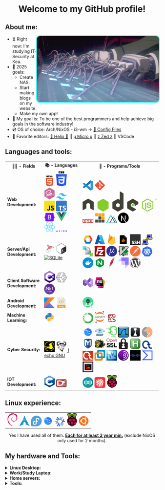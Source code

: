 <h1 align="center">Welcome to my GitHub profile!</h1>
<h2>About me:</h2>
<img style="max-width: 100%; display: inline-block; border-radius: 10px !important; box-shadow: 0 0 2px 2px cyan !important;" align="right" alt="GIF" src="pics/GITS-typing.gif" width="400"/>

- ⏳ Right now: I'm studying IT-Security at Kea.
- 📖 2025 goals:
  - Create NAS.
  - Start making blogs on my website.
  - Make my own app!
- 🚀 My goal is: To be one of the best programmers and help achieve big goals in the software industry!
- 💿 OS of choice: Arch/NixOS - i3-wm -> [🐧 Config Files](https://github.com/GlebOlsen/LinuxConfFiles)
- 📝 Favorite editors:
  [🧬 Helix 🧬](https://helix-editor.com/) || [µ Micro µ](https://micro-editor.github.io/) || [z Zed z](https://zed.dev/) || VSCode
  <br>

## Languages and tools:

<table>
  <tr>
    <th>👨‍💻 - Fields</th>
    <th>📚 - Languages</th>
    <th>💾 - Programs/Tools</th>
  </tr>
  <tr>
    <td><b>Web Development:</b></td>
    <td>
<a href="https://en.wikipedia.org/wiki/HTML5"><img src="icons/HTML5.svg" alt="HTML5" width="35"/></a>
<a href="https://en.wikipedia.org/wiki/CSS"><img src="icons/CSS.svg" alt="CSS" width="35"/></a>
<a href="https://sass-lang.com/"><img src="icons/sass.svg" alt="Sass" width="35"/></a>
<a href="https://tailwindcss.com"><img src="icons/tailwind.svg" alt="Tailwind CSS" width="35"/></a>
<a href="https://en.wikipedia.org/wiki/JavaScript"><img src="icons/js.svg" alt="JavaScript" width="35"/></a>
<a href="https://www.typescriptlang.org/"><img src="icons/ts.svg" alt="TypeScript" width="35"/></a>
<a href="https://getbootstrap.com/"><img src="icons/bootstrap.svg" alt="Bootstrap" width="35"/></a>
<a href="https://vuejs.org/"><img src="icons/Vue.svg" alt="Vue.js" width="35"/></a>
<a href="https://reactjs.org/"><img src="icons/react.svg" alt="React" width="35"/></a>
<a href="https://axios-http.com/"><img src="icons/axios.svg" alt="Axios" width="35"/></a>
    </td>
    <td>
<a href="https://code.visualstudio.com/"><img src="icons/vscode.svg" alt="VSCode" width="35"/></a>
<a href="https://git-scm.com/"><img src="icons/git.svg" alt="Git" width="35"/></a>
<a href="https://en.wikipedia.org/wiki/Node.js"><img src="icons/node.svg" alt="Node.js" z="35"/></a>
<a href="https://en.wikipedia.org/wiki/Npm_(software)"><img src="icons/npm.svg" alt="npm" width="35"/></a>
<a href="https://pnpm.io/"><img src="icons/pnpm.svg" alt="pnpm" width="35"/></a>
<a href="https://nuxtjs.org/"><img src="icons/nuxt.svg" alt="Nuxt.js" width="35"/></a>
<a href="https://nextjs.org/"><img src="icons/nextjs.svg" alt="Next.js" width="35"/></a>
    </td>
  </tr>	
  <tr>
    <td><b>Server/Api Development:</b></td>
    <td>
<a href="https://en.wikipedia.org/wiki/Microsoft_SQL_Server"><img src="icons/mssql.png" alt="MSSQL" width="35"/></a>
<a href="https://en.wikipedia.org/wiki/Bash_(Unix_shell)"><img src="icons/bash.svg" alt="Bash" width="35"/></a>
<a href="https://www.sqlite.org"><img src="icons/sqlite.svg" alt="SQLite" width="35"/></a>
    </td>
    <td> 
<a href="https://cloud.google.com/"><img src="icons/GCP.svg" alt="GCP" width="35"/></a>
<a href="https://azure.microsoft.com/en-us/"><img src="icons/azure.svg" alt="Azure" width="35"/></a>
<a href="https://firebase.google.com/"><img src="icons/firebase.svg" alt="Firebase" width="35"/></a>
<a href="https://linux.die.net/man/8/iptables"><img src="icons/iptables.svg" alt="iptables" width="35"/></a>
<a href="https://en.wikipedia.org/wiki/Secure_Shell"><img src="icons/ssh.svg" alt="SSH" width="35"/></a>
<a href="https://www.putty.org/"><img src="icons/putty.svg" alt="PuTTY" width="35"/></a>
<a href="https://winscp.net/eng/download.php"><img src="icons/winscp.png" alt="WinSCP" width="35"/></a>
<a href="https://filezilla-project.org/"><img src="icons/filez.svg" alt="FileZilla" width="35"/></a>
<a href="https://micro-editor.github.io/"><img src="icons/micro.png" alt="Micro" width="35"/></a>
<a href="https://www.vim.org/"><img src="icons/vim.svg" alt="Vim" width="35"/></a>
<a href="https://www.postman.com/"><img src="icons/postman.svg" alt="Postman" width="35"/></a>
<a href="https://kubernetes.io/"><img src="icons/kubernetes.svg" alt="Kubernetes" width="35"/></a>
<a href="https://www.docker.com/why-docker/"><img src="icons/docker.svg" alt="Docker" width="35"/></a>
<a href="https://en.wikipedia.org/wiki/Nginx"><img src="icons/nginx.svg" alt="Nginx" width="35"/></a>
<a href="https://httpd.apache.org/ABOUT_APACHE.html"><img src="icons/apache.svg" alt="Apache" width="35"/></a>
<a href="https://strapi.io"><img src="icons/strapi.svg" alt="Strapi" width="35"/></a>
<a href="https://wordpress.com/"><img src="icons/wp.svg" alt="WordPress" width="35"/></a>
    </td>
  </tr>
  <tr>
    <td><b>Client Software Development:</b></td>
    <td>
<a href="https://en.wikipedia.org/wiki/C_Sharp_(programming_language)"><img src="icons/csharp.svg" alt="C#" width="35"/></a>
<a href="https://en.wikipedia.org/wiki/Extensible_Application_Markup_Language"><img src="icons/xaml.svg" alt="XAML" width="35"/></a>
<a href="https://dotnet.microsoft.com/en-us/"><img src="icons/dotnetcore.svg" alt=".NET Core" width="35"/></a>
    </td>
    <td>
<a href="https://visualstudio.microsoft.com/vs/enterprise/"><img src="icons/vsstudio.svg" alt="Visual Studio" width="35"/></a>
<a href="https://www.jetbrains.com/resharper/"><img src="icons/resharper.webp" alt="ReSharper" width="35"/></a>
    </td>
  </tr>
  <tr>
    <td><b>Android Development:</b></td>
    <td> 
<a href="https://kotlinlang.org/"><img src="icons/kotlin.svg" alt="Kotlin" width="35"/></a>
<a href="https://en.wikipedia.org/wiki/XML"><img src="icons/xml.svg" alt="XML" width="35"/></a>  
    </td>
    <td> 
<a href="https://developer.android.com/studio"><img src="icons/andstud.svg" alt="Android Studio" width="35"/></a>
    </td>
  </tr>
  <tr>
    <td><b>Machine Learning:</b></td>
    <td> 
<a href="https://www.python.org/"><img src="icons/python.svg" alt="Python" width="35"/></a>
    </td>
    <td>
<a href="https://www.anaconda.com/products/individual"><img src="icons/anaconda.svg" alt="Anaconda" width="35"/></a>
<a href="https://jupyter.org/"><img src="icons/jypiter.svg" alt="Jupyter" width="35"/></a>
<a href="https://www.spyder-ide.org/"><img src="icons/spyder.svg" alt="Spyder" width="35"/></a>
    </td>
  </tr>
  <tr>
    <td><b>Cyber Security:</b></td>
    <td>
<a href="https://docs.hak5.org/hc/en-us/articles/360010555153-Ducky-Script-the-USB-Rubber-Ducky-language"><img src="icons/rubberduck.png" alt="Rubber Ducky" width="35"/></a>
<a href="https://www.gnu.org/software/software.en.html"><img src="icons/gnu.png" alt="GNU" width="35"/> I echo GNU</a>
    </td>
    <td>
<a href="https://www.kali.org/"><img src="icons/kali.svg" alt="Kali" width="35"/></a>
<a href="https://nmap.org/"><img src="icons/nmap.png" alt="Nmap" width="35"/></a>
<a href="https://scapy.net/"><img src="icons/scapy.png" alt="Scapy" width="35"/></a>
<a href="https://www.wireshark.org/"><img src="icons/wireshark.svg" alt="Wireshark" width="35"/></a>
<a href="https://hashcat.net/hashcat/"><img src="icons/hashcat.png" alt="Hashcat" width="35"/></a>
<a href="https://portswigger.net/burp"><img src="icons/burp.svg" alt="Burp Suite" width="35"/></a>
<a href="https://www.metasploit.com/"><img src="icons/metasploit.svg" alt="Metasploit" width="35"/></a>
<a href="https://www.openssh.com/"><img src="icons/openssh.png" alt="OpenSSH" width="35"/></a>
<a href="https://www.openssl.org/"><img src="icons/openssl.png" alt="OpenSSL" width="35"/></a>
<a href="https://qtox.github.io/"><img src="icons/qtox.svg" alt="qTox" width="35"/></a>
<a href="https://www.autohotkey.com/"><img src="icons/ahk.png" alt="AutoHotkey" width="35"/></a>
<a href="https://www.cryptool.org/en/ct1/"><img src="icons/crypt1.png" alt="CrypTool 1" width="35"/></a>
<a href="https://www.cryptool.org/en/ct2/"><img src="icons/crypt2.png" alt="CrypTool 2" width="35"/></a>
<a href="https://www.vmware.com/"><img src="icons/vmware.svg" alt="VMware" width="35"/></a>
<a href="https://www.virtualbox.org/"><img src="icons/vbox.jpeg" alt="VirtualBox" width="35"/></a>
<a href="https://en.wikipedia.org/wiki/Tor_(network)"><img src="icons/tor.svg" alt="Tor" width="35"/></a>
<a href="https://malduino.com/"><img src="icons/malduino.jpg" alt="MalDuino" width="35"/></a>
<a href="https://www.virustotal.com/gui/home/upload"><img src="icons/virustotal.svg" alt="VirusTotal" width="35"/></a>
<a href="https://en.wikipedia.org/wiki/Cain_and_Abel_(software)"><img src="icons/cainabel.jpg" alt="Cain and Abel" width="35"/></a>
</td>
  </tr>
  <tr>
    <td><b>IOT Development:</b></td>
    <td>
<a href="https://en.wikipedia.org/wiki/C_(programming_language)"><img src="icons/C.svg" alt="C" width="35"/></a>
<a href="https://dlang.org/"><img src="icons/D.svg" alt="D" width="35"/></a>
    </td>
    <td> 
<a href="https://www.arduino.cc/"><img src="icons/arduino.svg" alt="Arduino" width="35"/></a>
<a href="https://www.espressif.com/en/products/socs/esp32"><img src="icons/espressif.svg" alt="Espressif" width="35"/></a>
<a href="https://www.raspberrypi.org/"><img src="icons/rpi.png" alt="Raspberry Pi" width="35"/></a>
</td>
  </tr>
</table>

## Linux experience:

<table align="center">
<tr>
    <td>
<a href="https://www.debian.org/"><img src="icons/debian.svg" alt="Debian" width="35"/></a>
<a href="https://archlinux.org/"><img src="icons/arch.svg" alt="Arch Linux" width="35"/></a> 
<a href="https://fedoraproject.org/"><img src="icons/fedor.svg" alt="Fedora" width="35"/></a>
<a href="https://www.kali.org/"><img src="icons/kali.svg" alt="Kali" width="35"/></a>
<a href="https://nixos.org/"><img src="icons/nixos.svg" alt="NixOS" width="35"/></a>
<a href="https://www.raspberrypi.com/software/"><img src="icons/rpi.png" alt="Raspberry Pi OS" width="35"/></a>
<a href="https://ubuntu.com/"><img src="icons/ubuntu.svg" alt="Ubuntu" width="35"/></a>
    </td>
</tr>
</table>
<p align="center">Yes I have used all of them. <u><b>Each for at least 3 year min.</b></u> (exclude NixOS only used for 2 months).</p>

## My hardware and Tools:

<details>
  <summary style="font-weight: bold;">Linux Desktop:</summary>
    <ul>
      <li><b>OS:</b> Arch + i3</li>
  		<li><b>Processor/CPU:</b> R9 5900X</li>
  		<li><b>Graphics Card/GPU:</b></li>
        <ol>
  			  <li>RX 5700 XT Red Devil 3 fans</li>
	</ol>
  		<li><b>Memory/Ram:</b> 48GB 3600Mhz 16cl</li>
      <li><b>Storage:</b> Samsung PM9A1: R6500MB W4900MB</li>
      <li><b>Extra Storage:</b> 500GB SSD, 512GB SDD</li>
      <li><b>Monitors:</b></li>
			  <ol>
  				<li>32' 4K 60Hz</li>
          <li>24' 1080p 60Hz</li>
			  </ol>
		  <li><b>Cooling:</b></li>
        <ul>
  				<li><b>Thermal Paste:</b> T.G. Kryonaut (GPU & CPU)</li>
  				<li><b>Fans:</b> 4x Arctic BioniX P140 + 1x Pure Wings 2 140mm</li>
          <li><b>CPU Cooler:</b> NH-D15</li>
		    </ul>
	  </ul>
</details>
<details>
  <summary style="font-weight: bold;">Work/Study Laptop:</summary>
    <ul> 
      <li><b>T480</b> 16Gb i7-8550U</li>
    </ul>
</details>
<details>
  <summary style="font-weight: bold;">Home servers:</summary>
    <ul>
  		<li><b>Raspberry PI 4b</b> With 40mm fan - NAS</li>
  		<li><b>Raspberry PI 3b+</b> With 30mm fan - WebServer</li>
	  </ul>
</details>
<details>
  <summary style="font-weight: bold;">Tools:</summary>
    <ul>
  		<li><b>MalDuino Elite</b> 2GB SD Card
      <li><b>T450 i7-5600U</b> 12Gb for pen-testing</li>
	  </ul>
</details>

